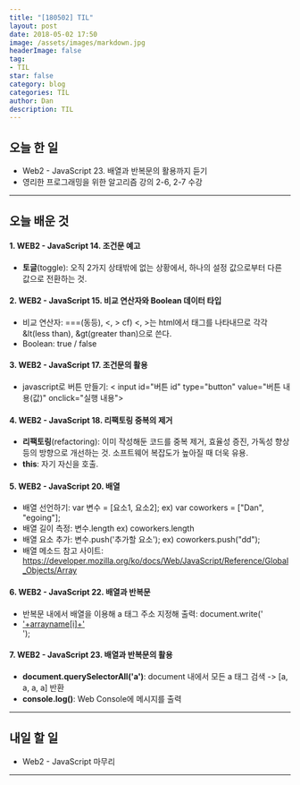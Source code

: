 ```yaml
---
title: "[180502] TIL"
layout: post
date: 2018-05-02 17:50
image: /assets/images/markdown.jpg
headerImage: false
tag:
- TIL
star: false
category: blog
categories: TIL
author: Dan
description: TIL
---
```


## 오늘 한 일

* Web2 - JavaScript 23. 배열과 반복문의 활용까지 듣기
* 영리한 프로그래밍을 위한 알고리즘 강의 2-6, 2-7 수강
---
## 오늘 배운 것

#### 1. WEB2 - JavaScript 14. 조건문 예고
* **토글**(toggle): 오직 2가지 상태밖에 없는 상황에서, 하나의 설정 값으로부터 다른 값으로 전환하는 것.

#### 2. WEB2 - JavaScript 15. 비교 연산자와 Boolean 데이터 타입
* 비교 연산자: ===(동등), <, >
cf) <, >는 html에서 태그를 나타내므로 각각 <span class="evidence">&lt(less than), &gt(greater than)</span>으로 쓴다.
* Boolean: true / false

#### 3. WEB2 - JavaScript 17. 조건문의 활용
* javascript로 버튼 만들기: <span class="evidence">< input id="버튼 id" type="button" value="버튼 내용(값)" onclick="실행 내용"></span>

#### 4. WEB2 - JavaScript 18. 리팩토링 중복의 제거
* **리팩토링**(refactoring): 이미 작성해둔 코드를 중복 제거, 효율성 증진, 가독성 향상 등의 방향으로 개선하는 것. 소프트웨어 복잡도가 높아질 때 더욱 유용.
* **this**: 자기 자신을 호출.

#### 5. WEB2 - JavaScript 20. 배열
* 배열 선언하기: <span class="evidence">var 변수 = [요소1, 요소2];</span>   ex) var coworkers = ["Dan", "egoing"];
* 배열 길이 측정: <span class="evidence">변수.length</span> ex) coworkers.length
* 배열 요소 추가: <span class="evidence">변수.push('추가할 요소'); ex) coworkers.push("dd");
* 배열 메소드 참고 사이트: https://developer.mozilla.org/ko/docs/Web/JavaScript/Reference/Global_Objects/Array

#### 6. WEB2 - JavaScript 22. 배열과 반복문
* 반복문 내에서 배열을 이용해 a 태그 주소 지정해 출력: <span class="evidence">document.write('<li><a href="http://a.com/'+arrayname[i]+'">'+arrayname[i]+'</a></li>');</span>

#### 7. WEB2 - JavaScript 23. 배열과 반복문의 활용
* **document.querySelectorAll('a')**: document 내에서 모든 a 태그 검색 -> [a, a, a, a] 반환
* **console.log()**: Web Console에 메시지를 출력

---
## 내일 할 일

* Web2 - JavaScript 마무리

---
